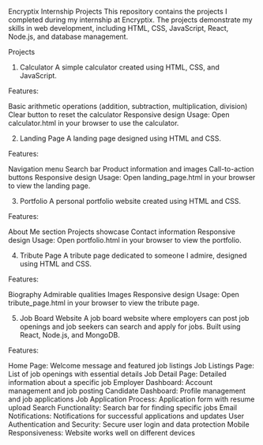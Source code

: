 Encryptix Internship Projects
This repository contains the projects I completed during my internship at Encryptix. The projects demonstrate my skills in web development, including HTML, CSS, JavaScript, React, Node.js, and database management.

Projects
1. Calculator
A simple calculator created using HTML, CSS, and JavaScript.

Features:

Basic arithmetic operations (addition, subtraction, multiplication, division)
Clear button to reset the calculator
Responsive design
Usage:
Open calculator.html in your browser to use the calculator.

2. Landing Page
A landing page designed using HTML and CSS.

Features:

Navigation menu
Search bar
Product information and images
Call-to-action buttons
Responsive design
Usage:
Open landing_page.html in your browser to view the landing page.

3. Portfolio
A personal portfolio website created using HTML and CSS.

Features:

About Me section
Projects showcase
Contact information
Responsive design
Usage:
Open portfolio.html in your browser to view the portfolio.

4. Tribute Page
A tribute page dedicated to someone I admire, designed using HTML and CSS.

Features:

Biography
Admirable qualities
Images
Responsive design
Usage:
Open tribute_page.html in your browser to view the tribute page.

5. Job Board Website
A job board website where employers can post job openings and job seekers can search and apply for jobs. Built using React, Node.js, and MongoDB.

Features:

Home Page: Welcome message and featured job listings
Job Listings Page: List of job openings with essential details
Job Detail Page: Detailed information about a specific job
Employer Dashboard: Account management and job posting
Candidate Dashboard: Profile management and job applications
Job Application Process: Application form with resume upload
Search Functionality: Search bar for finding specific jobs
Email Notifications: Notifications for successful applications and updates
User Authentication and Security: Secure user login and data protection
Mobile Responsiveness: Website works well on different devices
